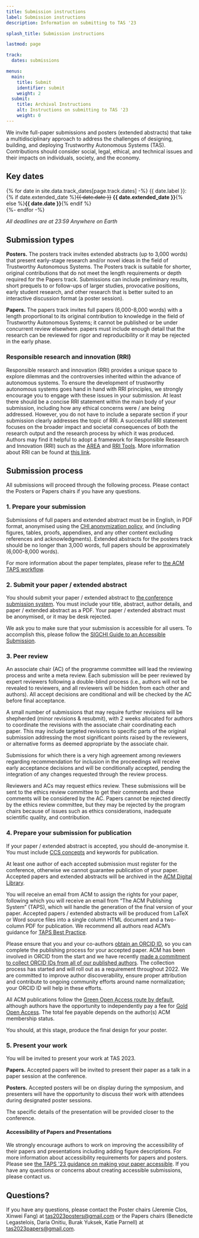 ```yaml
---
title: Submission instructions
label: Submission instructions
description: Information on submitting to TAS '23

splash_title: Submission instructions

lastmod: page

track:
  dates: submissions

menus:
  main:
    title: Submit
    identifier: submit
    weight: 2
  submit:
    title: Archival Instructions
    alt: Instructions on submitting to TAS '23
    weight: 0
---
```


We invite full-paper submissions and posters (extended abstracts) that take a multidisciplinary approach to address the challenges of designing, building, and deploying Trustworthy Autonomous Systems (TAS). Contributions should consider social, legal, ethical, and technical issues and their impacts on individuals, society, and the economy.  

## Key dates

{% for date in site.data.track_dates[page.track.dates] -%}
{{ date.label }}: {% if date.extended_date %}<strike>{{ date.date }}</strike> <strong>{{ date.extended_date }}</strong>{% else %}<strong>{{ date.date }}</strong>{% endif %}<br>
{%- endfor -%}

<em class="small">All deadlines are at 23:59 Anywhere on Earth</em>

## Submission types 

**Posters.** The posters track invites extended abstracts (up to 3,000 words) that present early-stage research and/or novel ideas in the field of Trustworthy Autonomous Systems. The Posters track is suitable for shorter, original contributions that do not meet the length requirements or depth required for the Papers track. Submissions can include preliminary results, short prequels to or follow-ups of larger studies, provocative positions, early student research, and other research that is better suited to an interactive discussion format (a poster session). 

**Papers.** The papers track invites full papers (6,000-8,000 words) with a length proportional to its original contribution to knowledge in the field of Trustworthy Autonomous Systems; it cannot be published or be under concurrent review elsewhere. papers must include enough detail that the research can be reviewed for rigor and reproducibility or it may be rejected in the early phase.

### Responsible research and innovation (RRI)

Responsible research and innovation (RRI) provides a unique space to explore dilemmas and the controversies inherited within the advance of autonomous systems. To ensure the development of trustworthy autonomous systems goes hand in hand with RRI principles, we strongly encourage you to engage with these issues in your submission. At least there should be a concise RRI statement within the main body of your submission, including how any ethical concerns were / are being addressed. However, you do not have to include a separate section if your submission clearly addresses the topic of RRI. A successful RRI statement focuses on the broader impact and societal consequences of both the research output and the research process by which it was produced. Authors may find it helpful to adopt a framework for Responsible Research and Innovation (RRI) such as the [AREA](https://www.ukri.org/about-us/epsrc/our-policies-and-standards/framework-for-responsible-innovation/ "UKRI guidance to Anticipate, reflect, engage, act") and [RRI Tools](https://rri-tools.eu/ "RRI Toolkit from the European Union"). More information about RRI can be found at [this link](https://tas.ac.uk/responsible-research-and-innovation/ "Guidance on RRI from the Trustworthy Autonomous Systems Hub"). 

## Submission process
All submissions will proceed through the following process. Please contact the Posters or Papers chairs if you have any questions.

### 1. Prepare your submission

Submissions of full papers and extended abstract must be in English, in PDF format, anonymised using the [CHI anonymization policy](https://chi2022.acm.org/for-authors/presenting/papers/chi-anonymization-policy/ "ACM CHI 2022 Anonymization Policy"), and (including figures, tables, proofs, appendixes, and any other content excluding references and acknowledgments). Extended abstracts for the posters track should be no longer than 3,000 words, full papers should be approximately (6,000-8,000 words). 

For more information about the paper templates, please refer to [the ACM TAPS workflow](https://authors.acm.org/proceedings/production-information/taps-production-workflow).

<!--You must use the [ACM LaTeX or Word templates](https://www.acm.org/publications/proceedings-template "ACM templates for Microsoft Word and LaTeX") to prepare your submission.  LaTeX users may start their work by using the official ACM template available on [Overleaf](https://www.overleaf.com/latex/templates/acm-conference-proceedings-primary-article-template/wbvnghjbzwpc "ACM Primary Article Template templates on Overleaf"), which we strongly encourage. LaTeX users should have the following document class: <code>\documentclass[sigconf, screen, review, anonymous]{acmart}</code> for submission.

Word users should use [the double-column "Interim Template"](https://www.acm.org/publications/proceedings-template#h-interim-template "ACM Interim Template for submissions") during submission and review and should be prepared to submit to TAPS _approximately one week earlier_ than the stated camera-ready deadline. Word users may be required to reimplement their paper, if accepted, into the correct document format for the publishing process. ACM's CCS concepts and keywords are not required for submission and peer review but are required if your paper is accepted and published by the ACM.

For more information about the paper templates, please refer to [ACM Primary Article Template](https://www.acm.org/publications/proceedings-template "Information on ACM Primary Article Template") page.-->


### 2. Submit your paper / extended abstract

You should submit your paper / extended abstract to [the conference submission system](https://easychair.org/my/conference?conf=tas23 "TAS '23 EasyChair"). You must include your title, abstract, author details, and paper / extended abstract as a PDF. Your paper / extended abstract must be anonymised, or it may be desk rejected.

We ask you to make sure that your submission is accessible for all users. To accomplish this, please follow the [SIGCHI Guide to an Accessible Submission](https://sigchi.org/conferences/author-resources/accessibility-guide/ "Read the ACM SIGCHI Guide to an Accessible Submission").

### 3. Peer review

An associate chair (AC) of the programme committee will lead the reviewing process and write a meta review. Each submission will be peer reviewed by expert reviewers following a double-blind process (i.e., authors will not be revealed to reviewers, and all reviewers will be hidden from each other and authors). All accept decisions are conditional and will be checked by the AC before final acceptance.

A small number of submissions that may require further revisions will be shepherded (minor revisions & resubmit), with 2 weeks allocated for authors to coordinate the revisions with the associate chair coordinating each paper. This may include targeted revisions to specific parts of the original submission addressing the most significant points raised by the reviewers, or alternative forms as deemed appropriate by the associate chair. 

Submissions for which there is a very high agreement among reviewers regarding recommendation for inclusion in the proceedings will receive early acceptance decisions and will be conditionally accepted, pending the integration of any changes requested through the review process.

Reviewers and ACs may request ethics review. These submissions will be sent to the ethics review committee to get their comments and these comments will be considered by the AC. Papers cannot be rejected directly by the ethics review committee, but they may be rejected by the program chairs because of issues such as ethics considerations, inadequate scientific quality, and contribution.

### 4. Prepare your submission for publication

If your paper / extended abstract is accepted, you should de-anonymise it. You must include [CCS concepts](https://dl.acm.org/ccs "ACM Computing Classification System concepts") and keywords for publication.

At least one author of each accepted submission must register for the conference, otherwise we cannot guarantee publication of your paper. Accepted papers and extended abstracts will be archived in the [ACM Digital Library](http://dl.acm.org/ "ACM Digital Library").

You will receive an email from ACM to assign the rights for your paper, following which you will receive an email from “The ACM Publishing System” (TAPS), which will handle the generation of the final version of your paper. Accepted papers / extended abstracts will be produced from LaTeX or Word source files into a single column HTML document and a two-column PDF for publication. We recommend all authors read ACM’s guidance for [TAPS Best Practice](https://www.acm.org/publications/taps/taps-best-practices "ACM guide on best practices with The ACM Publishing System").

Please ensure that you and your co-authors [obtain an ORCID ID](https://orcid.org/register "Register for an ORCID ID"), so you can complete the publishing process for your accepted paper. ACM has been involved in ORCID from the start and we have recently [made a commitment to collect ORCID IDs from all of our published authors](https://authors.acm.org/author-resources/orcid-faqs "ACM committment to collect ORCID IDs from all authors"). The collection process has started and will roll out as a requirement throughout 2022. We are committed to improve author discoverability, ensure proper attribution and contribute to ongoing community efforts around name normalization; your ORCID ID will help in these efforts.

All ACM publications follow the [Green Open Access route by default](https://www.acm.org/publications/openaccess#green "Details on ACM's Green Open Access policies"), although authors have the opportunity to independently pay a fee for [Gold Open Access](https://www.acm.org/publications/openaccess#oapricing "Details on Gold Open Access pricing for ACM publications"). The total fee payable depends on the author(s) ACM membership status.

You should, at this stage, produce the final design for your poster.

### 5. Present your work
You will be invited to present your work at TAS 2023. 

**Papers.** Accepted papers will be invited to present their paper as a talk in a paper session at the conference. 

**Posters.** Accepted posters will be on display during the symposium, and presenters will have the opportunity to discuss their work with attendees during designated poster sessions. 

The specific details of the presentation will be provided closer to the conference.

#### Accessibility of Papers and Presentations 

We strongly encourage authors to work on improving the accessibility of their papers and presentations including adding figure descriptions. For more information about accessibility requirements for papers and posters. Please see [the TAPS '23 guidance on making your paper accessible]({{"/submit/accessibility/"|relative_url}}).
If you have any questions or concerns about creating accessible submissions, please contact us.


## Questions?

If you have any questions, please contact the Poster chairs (Jeremie Clos,  Xinwei Fang) at [tas2023posters@gmail.com](mailto:tas2023posters@gmail.com "Send an email to the TAS '23 Posters chairs") or the Papers chairs (Benedicte Legastelois, Daria Onitiu, Burak Yuksek, Katie Parnell) at [tas2023papers@gmail.com](mailto:tas2023papers@gmail.com  "Send an email to the TAS '23 Papers chairs").  




